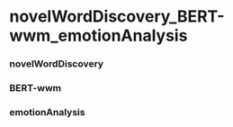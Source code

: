 # novelWordDiscovery_BERT-wwm_emotionAnalysis
### novelWordDiscovery

### BERT-wwm

### emotionAnalysis
